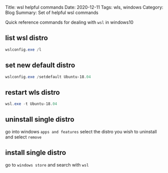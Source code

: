 Title: wsl helpful commands
Date: 2020-12-11
Tags: wls, windows
Category: Blog
Summary: Set of helpful wsl commands

Quick reference commands for dealing with `wsl` in windows10

## list wsl distro

``` powershell
wslconfig.exe /l
```

## set new default distro

``` powershell
wslconfig.exe /setdefault Ubuntu-18.04
```

## restart wls distro

``` powershell
wsl.exe -t Ubuntu-18.04
```

## uninstall single distro

go into windows `apps and features` select the distro you wish to uninstall and select `remove`

## install single distro

go to `windows store` and search with `wsl`
